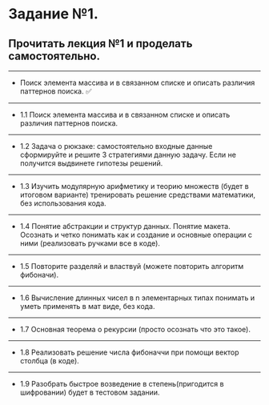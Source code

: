 # Задание №1.

## Прочитать лекция №1 и проделать самостоятельно.
---
- Поиск элемента массива и в связанном списке и описать различия паттернов поиска. :white_check_mark:
---
- 1.1 Поиск элемента массива и в связанном списке и описать различия паттернов поиска.
---
- 1.2 Задача о рюкзаке: самостоятельно входные данные сформируйте и решите 3 стратегиями данную задачу. Если не получится выдвинете гипотезы решений.
---
- 1.3 Изучить модулярную арифметику и теорию множеств (будет в итоговом варианте) тренировать решение средствами математики, без использования кода.
---
- 1.4 Понятие абстракции и структур данных. Понятие макета. Осознать и четко понимать как и создание и основные операции с ними (реализовать ручками все в коде).
---
- 1.5 Повторите разделяй и властвуй (можете повторить алгоритм фибоначи).
---
- 1.6 Вычисление длинных чисел в n элементарных типах понимать и уметь применять в мат виде, без кода.
---
- 1.7 Основная теорема о рекурсии (просто осознать что это такое).
---
- 1.8 Реализовать решение числа фибоначчи при помощи вектор столбца (в коде).
---
- 1.9 Разобрать быстрое возведение в степень(пригодится в шифровании) будет в тестовом задании.
